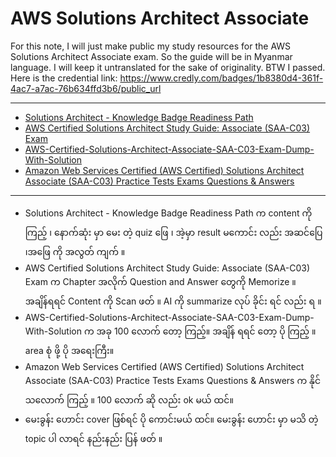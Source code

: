 # AWS Solutions Architect Associate

For this note, I will just make public my study resources for the AWS Solutions Architect Associate exam. So the guide will be in Myanmar language. I will keep it untranslated for the sake of originality.
BTW I passed. Here is the credential link: https://www.credly.com/badges/1b8380d4-361f-4ac7-a7ac-76b634ffd3b6/public_url

---

- [Solutions Architect - Knowledge Badge Readiness Path](https://explore.skillbuilder.aws/learn/public/learning_plan/view/1044/solutions-architect-knowledge-badge-readiness-path)
- [AWS Certified Solutions Architect Study Guide: Associate (SAA-C03) Exam](#)
- [AWS-Certified-Solutions-Architect-Associate-SAA-C03-Exam-Dump-With-Solution](https://github.com/Iamrushabhshahh/AWS-Certified-Solutions-Architect-Associate-SAA-C03-Exam-Dump-With-Solution/tree/main)
- [Amazon Web Services Certified (AWS Certified) Solutions Architect Associate (SAA-C03) Practice Tests Exams Questions & Answers](https://github.com/Ditectrev/AWS-Certified-Solutions-Architect-Associate-SAA-C03-Practice-Tests-Exams-Questions-Answers?tab=readme-ov-file#table-of-contents)

---

- Solutions Architect - Knowledge Badge Readiness Path က content ကို ကြည့် ၊​ နောက်ဆုံး မှာ မေး တဲ့ quiz ဖြေ ၊ အဲ့မှာ result မကောင်း လည်း အဆင်ပြေ ၊​အဖြေ ကို အလွတ် ကျက် ။
- AWS Certified Solutions Architect Study Guide: Associate (SAA-C03) Exam က Chapter အလိုက် Question and Answer တွေကို Memorize ။ အချိန်ရရင် Content ကို Scan ဖတ် ။ AI ကို summarize လုပ် ခိုင်း ရင် လည်း ရ ။​
- AWS-Certified-Solutions-Architect-Associate-SAA-C03-Exam-Dump-With-Solution က အခု 100 လောက် တော့ ကြည့်။​ အချိန် ရရင် တော့ ပို ကြည့် ။ area စုံ ဖို့ ပို အရေးကြီး။
- Amazon Web Services Certified (AWS Certified) Solutions Architect Associate (SAA-C03) Practice Tests Exams Questions & Answers က နိုင် သလောက် ကြည့် ။ 100 လောက် ဆို လည်း ok မယ် ထင်။
- မေးခွန်း ဟောင်း cover ဖြစ်ရင် ပို ကောင်းမယ် ထင်။ မေးခွန်း ဟောင်း မှာ မသိ တဲ့ topic ပါ လာရင် နည်းနည်း ပြန် ဖတ် ။
